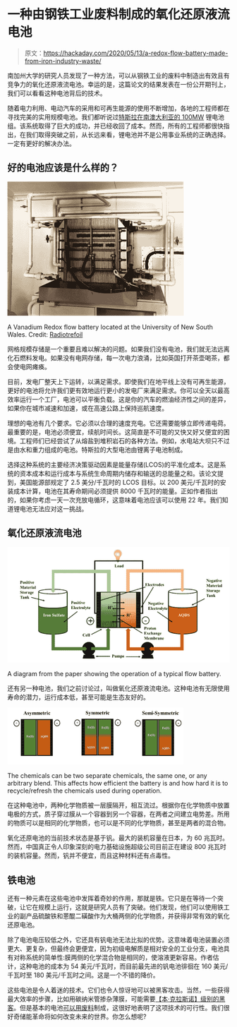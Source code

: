 # 一种由钢铁工业废料制成的氧化还原液流电池

> 原文：<https://hackaday.com/2020/05/13/a-redox-flow-battery-made-from-iron-industry-waste/>

南加州大学的研究人员发现了一种方法，可以从钢铁工业的废料中制造出有效且有竞争力的氧化还原液流电池。幸运的是，这篇论文的结果发表在一份公开期刊上，我们可以看看这种电池背后的技术。

随着电力利用、电动汽车的采用和可再生能源的使用不断增加，各地的工程师都在寻找完美的实用规模电池。我们都听说过[特斯拉在南澳大利亚的 100MW](https://hackaday.com/2019/12/16/the-hornsdale-power-reserve-and-what-it-means-for-grid-battery-storage/) 锂电池组。该系统取得了巨大的成功，并已经收回了成本。然而，所有的工程师都很快指出，在我们取得突破之前，从长远来看，锂电池并不是公用事业系统的正确选择。一定有更好的解决办法。

## 好的电池应该是什么样的？

[![](img/914ed7a8037f32c2aa242c395dcf2860.png)](https://hackaday.com/wp-content/uploads/2020/05/Vanadium_Redox_flow_battery.jpg)

A Vanadium Redox flow battery located at the University of New South Wales. Credit: [Radiotrefoil](https://en.wikipedia.org/wiki/Vanadium_redox_battery#/media/File:Vanadium_Redox_flow_battery.jpg)

网格规模存储是一个重要且难以解决的问题。如果我们没有电池，我们就无法远离化石燃料发电。如果没有电网存储，每一次电力浪涌，比如英国打开茶壶喝茶，都会使电网瘫痪。

目前，发电厂整天上下运转，以满足需求。即使我们在地平线上没有可再生能源，更好的电池将允许我们更有效地运行更小的发电厂来满足需求。你可以全天以最高效率运行一个工厂，电池可以平衡负载。这是你的汽车的燃油经济性之间的差异，如果你在城市减速和加速，或在高速公路上保持巡航速度。

理想的电池有几个要求。它必须以合理的速度充电。它还需要能够立即传递电荷。最重要的是，电池必须便宜，续航时间长。这简直是不可能的又快又好又便宜的困境。工程师们已经尝试了从熔盐到堆积岩石的各种方法。例如，水电站大坝只不过是由水和重力组成的电池。特斯拉的大型电池由锂离子电池制成。

选择这种系统的主要经济决策驱动因素是能量存储(LCOS)的平准化成本。这是系统的资本成本和运行成本与系统生命周期内储存和输送的总能量之和。该论文提到，美国能源部规定了 2.5 美分/千瓦时的 LCOS 目标。以 200 美元/千瓦时的安装成本计算，电池在其寿命期间必须提供 8000 千瓦时的能量。正如作者指出的，如果你考虑一天一次充放电循环，这意味着电池应该可以使用 22 年。我们知道锂电池无法应对这一挑战。

## 氧化还原液流电池

[![A diagram from the paper showing the operation of a typical flow battery.](img/863d465c716e926bd811ca2c25903b29.png)](https://hackaday.com/wp-content/uploads/2020/05/2020-05-05_16h46_48.png)

A diagram from the paper showing the operation of a typical flow battery.

还有另一种电池，我们之前讨论过，叫做氧化还原液流电池。这种电池有无限使用寿命的潜力，运行成本低，甚至可能是生态友好的。

![The chemicals can be two separate chemicals, the same one, or any arbitrary blend. This affects how efficient the battery is and how hard it is to recycle/refresh the chemicals used during operation.](img/90ad06eb30f65e5a7b802506f156096f.png)

The chemicals can be two separate chemicals, the same one, or any arbitrary blend. This affects how efficient the battery is and how hard it is to recycle/refresh the chemicals used during operation.

在这种电池中，两种化学物质被一层膜隔开，相互流过。根据你在化学物质中放置电极的方式，质子穿过膜从一个容器到另一个容器，在两者之间建立电势差。所用的物质可以是相同的化学物质，也可以是不同的化学物质，甚至是两者的混合物。

氧化还原电池的当前技术状态是基于钒。最大的装机容量在日本，为 60 兆瓦时。然而，中国真正令人印象深刻的电力基础设施超级公司目前正在建设 800 兆瓦时的装机容量。然而，钒并不便宜，而且这种材料还有点毒性。

## 铁电池

还有一种元素在这些电池中发挥着奇妙的作用，那就是铁。它只是在等待一个突破，让它在规模上运行，这就是研究人员有了突破。他们发现，他们可以使用铁工业的副产品硫酸铁和蒽醌二磺酸作为大桶两侧的化学物质，并获得非常有效的氧化还原电池。

除了电池电压较低之外，它还具有钒电池无法比拟的优势。这意味着电池装置必须更大、更复杂，但最终会更便宜，因为初级电解质是相对安全的工业分支，电池具有对称系统的简单性:膜两侧的化学混合物是相同的，使溶液更新容易。作者估计，这种电池的成本为 54 美元/千瓦时，而目前最先进的钒电池徘徊在 160 美元/千瓦时至 180 美元/千瓦时之间。这是一个不错的降价。

这些电池是令人着迷的技术。它们也令人惊讶地可以被黑客攻击。当然，一些获得最大效率的步骤，比如用碳纳米管掺杂薄膜，可能需要[【本·克拉斯诺】级别的黑客](https://hackaday.com/2018/04/03/ben-krasnow-tests-novel-plasma/)。但是基本的电池[可以用废料](https://hackaday.com/2016/11/05/see-if-you-can-reverse-engineer-this-scrap-metal-battery/)制成，这很好地表明了这项技术的可行性。我们很好奇储能革命将如何改变未来的世界。你怎么想呢?